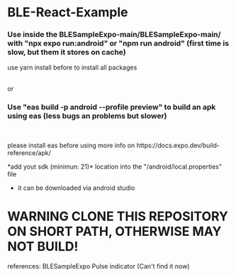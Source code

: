 # BLE-React-Example

<h3> Use inside the BLESampleExpo-main/BLESampleExpo-main/ with "npx expo run:android" or "npm run android" (first time is slow, but them it stores on cache)</h3>
<p>use yarn install before to install all packages</p>

<br/>
or
<br/>

<h3>
 Use "eas build -p android --profile preview" to build an apk using eas (less bugs an problems but slower)
  </h3>
<br/>
<p>please install eas before using more info on https://docs.expo.dev/build-reference/apk/</p>

<p>*add yout sdk (minimun: 21)* location into the "/android/local.properties" file </p>


* it can be downloaded via android studio


# WARNING CLONE THIS REPOSITORY ON SHORT PATH, OTHERWISE MAY NOT BUILD!





references: BLESampleExpo Pulse indicator (Can't find it now)


